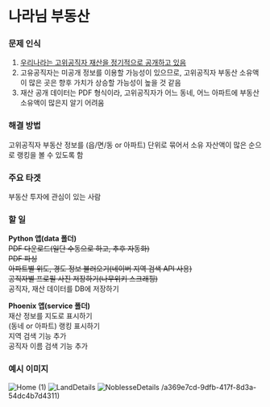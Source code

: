 # 나라님 부동산

### 문제 인식
1. <a href="https://www.peti.go.kr/prptOptp.do">우리나라는 고위공직자 재산을 정기적으로 공개하고 있음</a>
2. 고유공직자는 미공개 정보를 이용할 가능성이 있으므로, 고위공직자 부동산 소유액이 많은 곳은 향후 가치가 상승할 가능성이 높을 것 같음
3. 재산 공개 데이터는 PDF 형식이라, 고위공직자가 어느 동네, 어느 아파트에 부동산 소유액이 많은지 알기 어려움


### 해결 방법
고위공직자 부동산 정보를 (읍/면/동 or 아파트) 단위로 묶어서
소유 자산액이 많은 순으로 랭킹을 볼 수 있도록 함


### 주요 타겟
부동산 투자에 관심이 있는 사람


### 할 일
<b>Python 앱(data 폴더)</b><br/>
<del><label for="download_pdf">PDF 다운로드(일단 수동으로 하고, 추후 자동화)</label></del><br/>
<del><label for="parse_pdf">PDF 파싱</label></del><br/>
<del><label for="naver_location_search_api">아파트별 위도, 경도 정보 불러오기(네이버 지역 검색 API 사용)</label></del><br/>
<del><label for="get_profile_image">공직자별 프로필 사진 저장하기(나무위키 스크래핑)</label></del><br/>
<label for="insert_data">공직자, 재산 데이터를 DB에 저장하기</label><br/>

<b>Phoenix 앱(service 폴더)</b><br/>
<label for="show_properties_map">재산 정보를 지도로 표시하기</label><br/>
<label for="show_properties_rank">(동네 or 아파트) 랭킹 표시하기</label><br/>
<label for="search_location">지역 검색 기능 추가</label><br/>
<label for="search_name">공직자 이름 검색 기능 추가</label><br/>


### 예시 이미지
![Home (1)](https://github.com/user-attachments/assets/80a950b2-7918-4f7b-8c36-265b41de9d71)
![LandDetails](https://github.com/user-attachments/assets/a369e7cd-9dfb-417f-8d3a-54dc4b7d4311)
![NoblesseDetails](https://github.com/user-attachments/assets/52f31428-8139-428a-a0db-cda508f89332)
/a369e7cd-9dfb-417f-8d3a-54dc4b7d4311)

